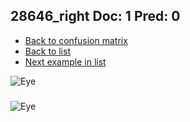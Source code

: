 ## 28646_right Doc: 1 Pred: 0
- [Back to confusion matrix](https://github.com/juliandewit/kaggle_retinopathy/blob/master/matrix.md)
- [Back to list](https://github.com/juliandewit/kaggle_retinopathy/blob/master/lists/10/list.md)
- [Next example in list](https://github.com/juliandewit/kaggle_retinopathy/blob/master/lists/10/28/28721_left.md)

![Eye](https://retinopaty.blob.core.windows.net/size1024/28646_right_1.jpeg)

### 

![Eye]()
